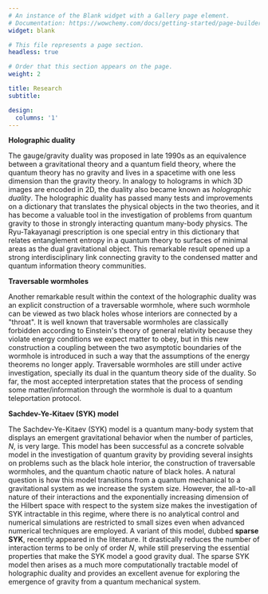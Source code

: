 ```yaml
---
# An instance of the Blank widget with a Gallery page element.
# Documentation: https://wowchemy.com/docs/getting-started/page-builder/
widget: blank

# This file represents a page section.
headless: true

# Order that this section appears on the page.
weight: 2

title: Research
subtitle:

design:
  columns: '1'
---
```


**Holographic duality**

The gauge/gravity duality was proposed in late 1990s as an equivalence between a gravitational theory and a quantum field theory, where the quantum theory has no gravity and lives in a spacetime with one less dimension than the gravity theory. In analogy to holograms in which 3D images are encoded in 2D, the duality also became known as *holographic duality*. The holographic duality has passed many tests and improvements on a dictionary that translates the physical objects in the two theories, and it has become a valuable tool in the investigation of problems from quantum gravity to those in strongly interacting quantum many-body physics. The Ryu-Takayanagi prescription is one special entry in this dictionary that relates entanglement entropy in a quantum theory to surfaces of minimal areas as the dual gravitational object. This remarkable result opened up a strong interdisciplinary link connecting gravity to the condensed matter and quantum information theory communities. 

**Traversable wormholes**

Another remarkable result within the context of the holographic duality was an explicit construction of a traversable wormhole, where such wormhole can be viewed as two black holes whose interiors are connected by a "throat". It is well known that traversable wormholes are classically forbidden according to Einstein's theory of general relativity because they violate energy conditions we expect matter to obey, but in this new construction a coupling between the two asymptotic boundaries of the wormhole is introduced in such a way that the assumptions of the energy theorems no longer apply. Traversable wormholes are still under active investigation, specially its dual in the quantum theory side of the duality. So far, the most accepted interpretation states that the process of sending some matter/information through the wormhole is dual to a quantum teleportation protocol.

**Sachdev-Ye-Kitaev (SYK) model**

The Sachdev-Ye-Kitaev (SYK) model is a quantum many-body system that displays an emergent gravitational behavior when the number of particles, $N$, is very large. This model has been successful as a concrete solvable model in the investigation of quantum gravity by providing several insights on problems such as the black hole interior, the construction of traversable wormholes, and the quantum chaotic nature of black holes. A natural question is how this model transitions from a quantum mechanical to a gravitational system as we increase the system size. However, the all-to-all nature of their interactions and the exponentially increasing dimension of the Hilbert space with respect to the system size makes the investigation of SYK intractable in this regime, where there is no analytical control and numerical simulations are restricted to small sizes even when advanced numerical techniques are employed. A variant of this model, dubbed **sparse SYK**, recently appeared in the literature. It drastically reduces the number of interaction terms to be only of order $N$, while still preserving the essential properties that make the SYK model a good gravity dual. The sparse SYK model then arises as a much more computationally tractable model of holographic duality and provides an excellent avenue for exploring the emergence of gravity from a quantum mechanical system.